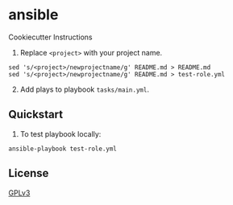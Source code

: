 # ansible <project>

Cookiecutter Instructions
1. Replace `<project>` with your project name.
  ```
  sed 's/<project>/newprojectname/g' README.md > README.md
  sed 's/<project>/newprojectname/g' README.md > test-role.yml 
  ```
2. Add plays to playbook `tasks/main.yml`. 

## Quickstart
1. To test playbook locally:
  ```
  ansible-playbook test-role.yml
  ```

## License
[GPLv3](LICENSE)
